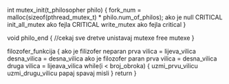 
int mutex_init(t_philosopher philo)
{
	fork_num = malloc(sizeof(pthread_mutex_t) * philo.num_of_philos);
	ako je null
		CRITICAL 
	init_all_mutex
		ako fejla CRITICAL 
	write_mutex
		ako fejla critical
}

void philo_end
{
	//cekaj sve dretve
	unistavaj mutexe
	free mutexe
}


filozofer_funkcija
{
	ako je filizofer neparan
		prva vilica = lijeva_vilica
		desna_vilica = desna_vilica
	ako je filozofer paran
		prva vilica = desna_vilica 
		druga vilica = lijeava_vilica
	while(i < broj_obroka)
	{
		uzmi_prvu_vilicu
		uzmi_drugu_vilicu
		papaj
		spavaj
		misli
	}
	return
}